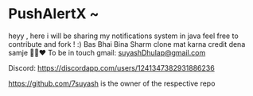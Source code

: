 # PushAlertX ~
heyy ,
here i will be sharing my notifications system in java 
feel free to contribute and fork ! :)
Bas Bhai Bina Sharm clone mat karna credit dena samje 🥹🥹♥️ 
To be in touch gmail: suyashDhulap@gmail.com

Discord: https://discordapp.com/users/1241347382931886236



https://github.com/7suyash is the owner of the respective repo
